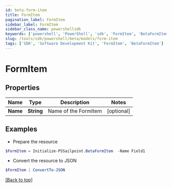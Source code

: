 ```yaml
---
id: beta-form-item
title: FormItem
pagination_label: FormItem
sidebar_label: FormItem
sidebar_class_name: powershellsdk
keywords: ['powershell', 'PowerShell', 'sdk', 'FormItem', 'BetaFormItem'] 
slug: /tools/sdk/powershell/beta/models/form-item
tags: ['SDK', 'Software Development Kit', 'FormItem', 'BetaFormItem']
---
```



# FormItem

## Properties

Name | Type | Description | Notes
------------ | ------------- | ------------- | -------------
**Name** | **String** | Name of the FormItem | [optional] 

## Examples

- Prepare the resource
```powershell
$FormItem = Initialize-PSSailpoint.BetaFormItem  -Name Field1
```

- Convert the resource to JSON
```powershell
$FormItem | ConvertTo-JSON
```


[[Back to top]](#) 

